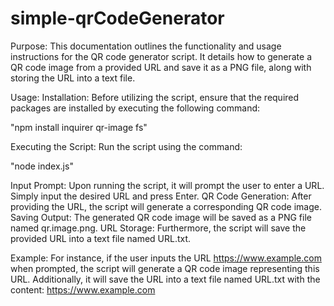 # simple-qrCodeGenerator

Purpose:
This documentation outlines the functionality and usage instructions for the QR code generator script. It details how to generate a QR code image from a provided URL and save it as a PNG file, along with storing the URL into a text file.

Usage:
Installation: Before utilizing the script, ensure that the required packages are installed by executing the following command:

"npm install inquirer qr-image fs"

Executing the Script: Run the script using the command:

"node index.js"

Input Prompt: Upon running the script, it will prompt the user to enter a URL. Simply input the desired URL and press Enter.
QR Code Generation: After providing the URL, the script will generate a corresponding QR code image.
Saving Output: The generated QR code image will be saved as a PNG file named qr.image.png.
URL Storage: Furthermore, the script will save the provided URL into a text file named URL.txt.

Example:
For instance, if the user inputs the URL https://www.example.com when prompted, the script will generate a QR code image representing this URL. Additionally, it will save the URL into a text file named URL.txt with the content: https://www.example.com

